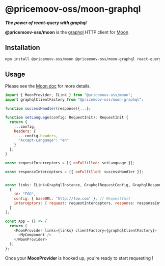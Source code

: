 # @pricemoov-oss/moon-graphql

_**The power of react-query with graphql**_

**@pricemoov-oss/moon** is the [graphql](https://github.com/prisma-labs/graphql-request) HTTP client for [Moon](https://github.com/PricemoovOSS/moon). 

## Installation

```bash
npm install @pricemoov-oss/moon @pricemoov-oss/moon-graphql react-query graphql graphql-request --save
```

## Usage

Please see the [Moon doc](https://github.com/PricemoovOSS/moon/blob/master/README.md) for more details.

```js
import { MoonProvider, ILink } from "@pricemoov-oss/moon";
import graphqlClientFactory from "@pricemoov-oss/moon-graphql";

function successHandler(response){...};

function setLanguage(config: RequestInit): RequestInit {
  return {
    ...config,
    headers: {
      ...config.headers,
      "Accept-Language": "en"
    }
  };
}

const requestInterceptors = [{ onFulfilled: setLanguage }];

const responseInterceptors = [{ onFulfilled: successHandler }];


const links: ILink<GraphqlInstance, GraphqlRequestConfig, GraphqlResponse>[] = [
  {
    id: "FOO",
    config: { baseURL: "http://foo.com" }, // RequestInit
    interceptors: { request: requestInterceptors, response: responseInterceptors }
  }
];

const App = () => {
  return (
    <MoonProvider links={links} clientFactory={graphqlClientFactory}>
      <MyComponent />
    </MoonProvider>
  );
};

```

Once your **MoonProvider** is hooked up, you're ready to start requesting !
